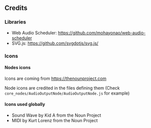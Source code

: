 ## Credits



### Libraries

- Web Audio Scheduler: https://github.com/mohayonao/web-audio-scheduler
- SVG.js: https://github.com/svgdotjs/svg.js/


### Icons


#### Nodes icons

Icons are coming from https://thenounproject.com

Node icons are credited in the files defining them (Check `core_nodes/AudioOutputNode/AudioOutputNode.js` for example)


#### Icons used globally

- Sound Wave by Kid A from the Noun Project
- MIDI by Kurt Lorenz from the Noun Project